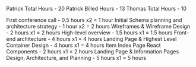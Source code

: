 Patrick Total Hours - 20
Patrick Billed Hours - 13
Thomas Total Hours - 10

First conference call - 0.5 hours	x2 = 1 hour
Initial Schema planning and architecture strategy	- 1 hour x2 = 2 hours
Wireframes & Wireframe Design -	2 hours x1 = 2 hours
High-level overview - 1.5 hours x1 = 1.5 hours
Front-end architecture - 4 hours x1 = 4 hours
Landing Page & Highest Level Container Design - 4 hours x1 = 4 hours
Item Index Page React Components - 2 hours x1 = 2 hours
Landing Page & Information Pages Design, Architecture, and Planning - 5 hours x1 = 5 hours
